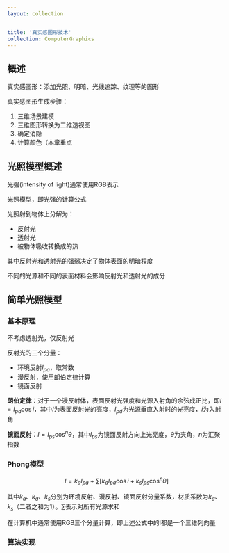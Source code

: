 ```yaml
---
layout: collection


title: '真实感图形技术'
collection: ComputerGraphics
---
```


## 概述

真实感图形：添加光照、明暗、光线追踪、纹理等的图形

真实感图形生成步骤：
1. 三维场景建模
2. 三维图形转换为二维透视图
3. 确定消隐
4. 计算颜色（本章重点

## 光照模型概述

光强(intensity of light)通常使用RGB表示

光照模型，即光强的计算公式

光照射到物体上分解为：
- 反射光
- 透射光
- 被物体吸收转换成的热

其中反射光和透射光的强弱决定了物体表面的明暗程度

不同的光源和不同的表面材料会影响反射光和透射光的成分

## 简单光照模型

### 基本原理

不考虑透射光，仅反射光

反射光的三个分量：
- 环境反射$I_{pa}$，取常数
- 漫反射，使用朗伯定律计算
- 镜面反射

**朗伯定律**：对于一个漫反射体，表面反射光强度和光源入射角的余弦成正比，即$I = I_{pd} \cos i$，其中$I$为表面反射光的亮度，$I_{pd}$为光源垂直入射时的光亮度，$i$为入射角

**镜面反射**：$I = I_{ps}\cos^n\theta$，其中$I_{ps}$为镜面反射方向上光亮度，$\theta$为夹角，$n$为汇聚指数

### Phong模型

$$
I = k_aI_{pa}+\sum[k_dI_{pd}\cos i+k_sI_{ps}\cos^n\theta]
$$

其中$k_a$、$k_d$、$k_s$分别为环境反射、漫反射、镜面反射分量系数，材质系数为$k_d$、$k_s$（二者之和为1）。$\sum$表示对所有光源求和

在计算机中通常使用RGB三个分量计算，即上述公式中的I都是一个三维列向量

### 算法实现

